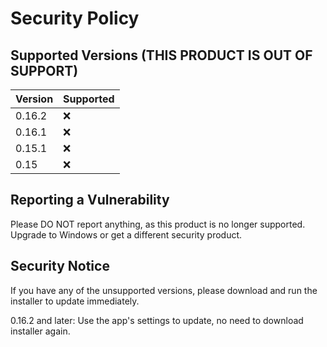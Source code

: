 # Security Policy

## Supported Versions (THIS PRODUCT IS OUT OF SUPPORT)


| Version | Supported          |
| ------- | ------------------ |
| 0.16.2  | :x:                |
| 0.16.1  | :x:                |
| 0.15.1  | :x:                |
| 0.15    | :x:                |

## Reporting a Vulnerability

Please DO NOT report anything, as this product is no longer supported. Upgrade to Windows or get a different security product.

## Security Notice

If you have any of the unsupported versions, please download and run the installer to update immediately. 

0.16.2 and later:
Use the app's settings to update, no need to download installer again.
